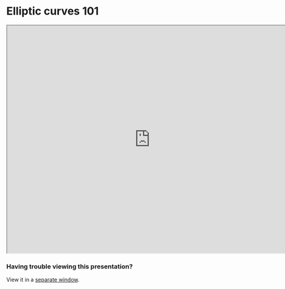 # Elliptic curves 101

<iframe width=750 height=600 src="https://gitpitch.com/tari-labs/tari-university/master?p=/src/cryptography/crypto-1#/"></iframe>


### Having trouble viewing this presentation?

View it in a [separate window](https://gitpitch.com/tari-labs/tari-university/master?p=/src/cryptography/crypto-1#/).
